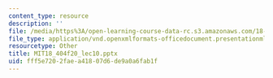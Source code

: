 ```yaml
---
content_type: resource
description: ''
file: /media/https%3A/open-learning-course-data-rc.s3.amazonaws.com/18-404j-theory-of-computation-fall-2020/fff5e7202faea41807d6de9a0a6fab1f_MIT18_404f20_lec10.pptx
file_type: application/vnd.openxmlformats-officedocument.presentationml.presentation
resourcetype: Other
title: MIT18_404f20_lec10.pptx
uid: fff5e720-2fae-a418-07d6-de9a0a6fab1f
---
```


